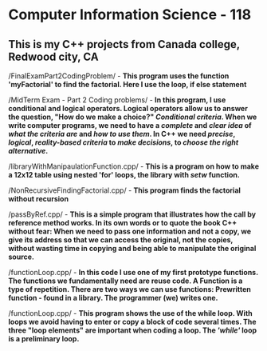 # Computer Information Science - 118

## This is my C++ projects from Canada college, Redwood city, CA 

/FinalExamPart2CodingProblem/ - **This program uses the function 'myFactorial' to find the factorial. Here I use the loop, if else statement**

/MidTerm Exam - Part 2 Coding problems/ - **In this program, I use conditional and logical operators. Logical operators allow us to answer the question, "How do we make a choice?"  _Conditional criteria_.  When we write computer programs, we need to have a _complete_ and _clear idea_ of _what the criteria are_ and _how to use them_. In C++ we need _precise_, _logical_, _reality-based criteria_ to _make decisions_, to _choose the right alternative_.**

/libraryWithManipaulationFunction.cpp/ - **This is a program on how to make a 12x12 table using nested 'for' loops, the _<iomanip>_ library with _setw_ function.**

/NonRecursiveFindingFactorial.cpp/ - **This program finds the factorial without recursion**

/passByRef.cpp/ - **This is a simple program that illustrates how the call by reference method works. In its own words or to quote the book C++ without fear: When we need to pass one information and not a copy, we give its address so that we can access the original, not the copies, without wasting time in copying and being able to manipulate the original source.**

/functionLoop.cpp/ - **In this code I use one of my first prototype functions. The functions we fundamentally need are reuse code. A Function is a type of repetition. There are two ways we can use functions:
Prewritten function - found in a library.
The programmer (we) writes one.**

/functionLoop.cpp/ - **This program shows the use of the while loop. With loops we avoid having to enter or copy a block of code several times. The three "loop elements" are important when coding a loop. The _'while'_ loop is a preliminary loop.**
